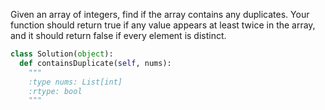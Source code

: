 
Given an array of integers, find if the array contains any duplicates. Your function should return true if any value appears at least twice in the array, and it should return false if every element is distinct.



```python
class Solution(object):
  def containsDuplicate(self, nums):
    """
    :type nums: List[int]
    :rtype: bool
    """
```
